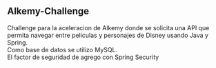 ## **Alkemy-Challenge**
Challenge para la aceleracion de Alkemy  donde se solicita una API que permita navegar entre peliculas y personajes de Disney usando Java y Spring.  
Como base de datos se utilizo MySQL.  
El factor de seguridad de agrego con Spring Security


